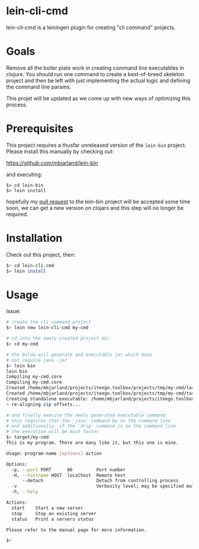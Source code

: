 # lein-cli-cmd
lein-cli-cmd is a leiningen plugin for creating "cli command" projects.

# Goals 
Remove all the boiler plate work in creating command line executables in clojure. You should run one command to create a best-of-breed skeleton project and then be left with just implementing the actual logic and defining the command line params. 

This projet will be updated as we come up with new ways of optimizing this process. 

# Prerequisites
This project requires a thusfar unreleased version of the `lein-bin` project. Please install this manually by checking out: 

https://github.com/mbjarland/lein-bin

and executing: 

```
$> cd lein-bin
$> lein install 
```

hopefully my [pull request](https://github.com/Raynes/lein-bin/pull/29) to the lein-bin project will be accepted some time soon, we can get a new version on clojars and this step will no longer be required. 

# Installation 
Check out this project, then: 

```bash 
$> cd lein-cli-cmd
$> lein install
```


# Usage
Issue: 

```bash
# create the cli command project
$> lein new lein-cli-cmd my-cmd

# cd into the newly created project dir
$> cd my-cmd

# the below will generate and executable jar which does 
# not require java -jar
$> lein bin 
lein bin 
Compiling my-cmd.core
Compiling my-cmd.core
Created /home/mbjarland/projects/iteego.toolbox/projects/tmp/my-cmd/target/my-cmd-0.1.0-SNAPSHOT.jar
Created /home/mbjarland/projects/iteego.toolbox/projects/tmp/my-cmd/target/my-cmd-0.1.0-SNAPSHOT-standalone.jar
Creating standalone executable: /home/mbjarland/projects/iteego.toolbox/projects/tmp/my-cmd/target/my-cmd
> re-aligning zip offsets...

# and finally execute the newly generated executable command
# this requires that the 'java' command be on the command line 
# and additionally, if the 'drip' command is on the command line
# the execution will be much faster
$> target/my-cmd 
This is my program. There are many like it, but this one is mine.

Usage: program-name [options] action

Options:
  -p, --port PORT      80         Port number
  -H, --hostname HOST  localhost  Remote host
      --detach                    Detach from controlling process
  -v                              Verbosity level; may be specified multiple times to increase value
  -h, --help

Actions:
  start    Start a new server
  stop     Stop an existing server
  status   Print a servers status

Please refer to the manual page for more information.

$> 
```